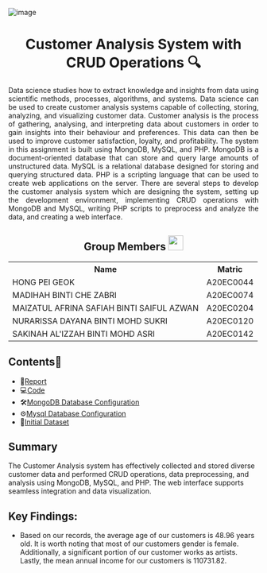 ![image](https://github.com/drshahizan/special-topic-data-engineering/assets/120556342/4ae304dc-fbf4-4536-a02c-fb340cb5abf8)

<h1 align=center>Customer Analysis System with CRUD Operations 🔍</h1>
<p align='justify'> Data science studies how to extract knowledge and insights from data using scientific methods, processes, algorithms, and systems. Data science can be used to create customer analysis systems capable of collecting, storing, analyzing, and visualizing customer data. Customer analysis is the process of gathering, analysing, and interpreting data about customers in order to gain insights into their behaviour and preferences. This data can then be used to improve customer satisfaction, loyalty, and profitability. The system in this assignment is built using MongoDB, MySQL, and PHP. MongoDB is a document-oriented database that can store and query large amounts of unstructured data. MySQL is a relational database designed for storing and querying structured data. PHP is a scripting language that can be used to create web applications on the server. There are several steps to develop the customer analysis system which are designing the system, setting up the development environment, implementing CRUD operations with MongoDB and MySQL, writing PHP scripts to preprocess and analyze the data, and creating a web interface.</p>

<h2 align=center>Group Members <img width=30px; height=30px src="https://user-images.githubusercontent.com/120556342/215398734-609ba04a-88e5-44b5-9eaa-239ac8edd091.png"></h2>
<table align=center>
  <tr>
    <th>Name</th>
    <th>Matric</th>
  </tr>
  <tr>
    <td>HONG PEI GEOK</td>
    <td>A20EC0044</td>
  </tr>
  <tr>
    <td>MADIHAH BINTI CHE ZABRI</td>
    <td>A20EC0074</td>
  </tr>
    <tr>
    <td>MAIZATUL AFRINA SAFIAH BINTI SAIFUL AZWAN</td>
    <td>A20EC0204</td>
  </tr>
    <tr>
    <td>NURARISSA DAYANA BINTI MOHD SUKRI</td>
    <td>A20EC0120</td>
  </tr>
  <tr>
    <td>SAKINAH AL'IZZAH BINTI MOHD ASRI</td>
    <td>A20EC0142</td>
  </tr>
</table>

## Contents📝
- 📑[Report](https://github.com/drshahizan/special-topic-data-engineering/blob/main/materials/mongodb/submission/Regex/report.md)
- 💻[Code](https://github.com/drshahizan/special-topic-data-engineering/blob/main/materials/mongodb/submission/Regex/mongodb)
- 🛠️[MongoDB Database Configuration](https://github.com/drshahizan/special-topic-data-engineering/blob/main/materials/mongodb/submission/Regex/mongodb/mongodbconnect.php)
- ⚙️[Mysql Database Configuration](https://github.com/drshahizan/special-topic-data-engineering/blob/main/materials/mongodb/submission/Regex/mongodb/dbconnect.php)
- 📰[Initial Dataset](https://github.com/drshahizan/special-topic-data-engineering/blob/main/materials/mongodb/submission/Regex/Customers.csv)

## Summary
The Customer Analysis system has effectively collected and stored diverse customer data and performed CRUD operations, data preprocessing, and analysis using MongoDB, MySQL, and PHP. The web interface supports seamless integration and data visualization.

## Key Findings:

- Based on our records, the average age of our customers is 48.96 years old. It is worth noting that most of our customers gender is female. Additionally, a significant portion of our customer works as artists. Lastly, the mean annual income for our customers is 110731.82.
